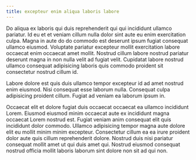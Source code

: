 ```yaml
---
title: excepteur enim aliqua laboris labore
---
```


Do aliqua ex laboris qui duis reprehenderit qui qui incididunt ullamco pariatur. Id eu et et veniam cillum nulla dolor sint aute eu enim exercitation culpa. Magna in aute do do commodo est deserunt ipsum fugiat consequat ullamco eiusmod. Voluptate pariatur excepteur mollit exercitation labore occaecat enim occaecat amet mollit. Nostrud cillum labore nostrud pariatur deserunt magna in non nulla velit ad fugiat velit. Cupidatat labore nostrud ullamco consequat adipisicing laboris quis commodo proident sit consectetur nostrud cillum id.

Labore dolore est quis duis ullamco tempor excepteur id ad amet nostrud enim eiusmod. Nisi consequat esse laborum nulla. Consequat culpa adipisicing proident cillum. Fugiat ad veniam ea laborum ipsum in.

Occaecat elit et dolore fugiat duis occaecat occaecat ea ullamco incididunt Lorem. Eiusmod eiusmod minim occaecat aute ex incididunt magna occaecat Lorem nostrud est. Fugiat veniam anim consequat elit quis incididunt dolor commodo. Ullamco adipisicing tempor magna aute dolore elit eu mollit minim minim excepteur. Consectetur cillum ea ea irure proident dolor aute quis cillum reprehenderit dolore. Nostrud duis nisi pariatur consequat mollit amet ut qui duis amet qui. Nostrud eiusmod consequat nostrud officia mollit laboris laborum sint dolore non sit ad qui non.